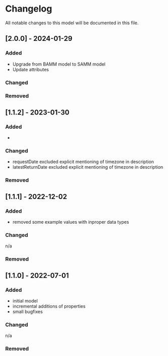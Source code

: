# Changelog
All notable changes to this model will be documented in this file.

## [2.0.0] - 2024-01-29
### Added
- Upgrade from BAMM model to SAMM model
- Update attributes

### Changed


### Removed

## [1.1.2] - 2023-01-30
### Added
- 

### Changed
- requestDate excluded explicit mentioning of timezone in description
- latestReturnDate excluded explicit mentioning of timezone in description

### Removed


## [1.1.1] - 2022-12-02
### Added
- removed some example values with inproper data types

### Changed
n/a

### Removed

## [1.1.0] - 2022-07-01
### Added
- initial model
- incremental additions of properties
- small bugfixes

### Changed
n/a

### Removed


